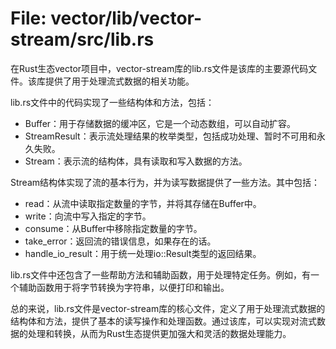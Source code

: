 # File: vector/lib/vector-stream/src/lib.rs

在Rust生态vector项目中，vector-stream库的lib.rs文件是该库的主要源代码文件。该库提供了用于处理流式数据的相关功能。

lib.rs文件中的代码实现了一些结构体和方法，包括：
- Buffer：用于存储数据的缓冲区，它是一个动态数组，可以自动扩容。
- StreamResult：表示流处理结果的枚举类型，包括成功处理、暂时不可用和永久失败。
- Stream：表示流的结构体，具有读取和写入数据的方法。

Stream结构体实现了流的基本行为，并为读写数据提供了一些方法。其中包括：
- read：从流中读取指定数量的字节，并将其存储在Buffer中。
- write：向流中写入指定的字节。
- consume：从Buffer中移除指定数量的字节。
- take_error：返回流的错误信息，如果存在的话。
- handle_io_result：用于统一处理io::Result类型的返回结果。

lib.rs文件中还包含了一些帮助方法和辅助函数，用于处理特定任务。例如，有一个辅助函数用于将字节转换为字符串，以便打印和输出。

总的来说，lib.rs文件是vector-stream库的核心文件，定义了用于处理流式数据的结构体和方法，提供了基本的读写操作和处理函数。通过该库，可以实现对流式数据的处理和转换，从而为Rust生态提供更加强大和灵活的数据处理能力。

